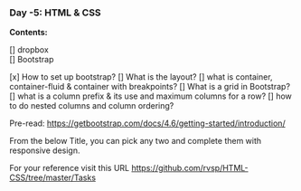 ### Day -5: HTML & CSS

**Contents:**

[] dropbox  
[] Bootstrap

[x] How to set up bootstrap?
[] What is the layout?
[] what is container, container-fluid & container with breakpoints?
[] What is a grid in Bootstrap?
[] what is a column prefix & its use and maximum columns for a row?
[] how to do nested columns and column ordering?

Pre-read:
https://getbootstrap.com/docs/4.6/getting-started/introduction/

From the below Title, you can pick any two and complete them with responsive design.

For your reference visit this URL
https://github.com/rvsp/HTML-CSS/tree/master/Tasks
